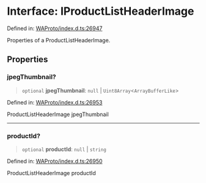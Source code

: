 # Interface: IProductListHeaderImage

Defined in: [WAProto/index.d.ts:26947](https://github.com/Fokusdotid/bail/blob/8a30cf93a8ac726f06d1ad6578695812a8253e53/WAProto/index.d.ts#L26947)

Properties of a ProductListHeaderImage.

## Properties

### jpegThumbnail?

> `optional` **jpegThumbnail**: `null` \| `Uint8Array`\<`ArrayBufferLike`\>

Defined in: [WAProto/index.d.ts:26953](https://github.com/Fokusdotid/bail/blob/8a30cf93a8ac726f06d1ad6578695812a8253e53/WAProto/index.d.ts#L26953)

ProductListHeaderImage jpegThumbnail

***

### productId?

> `optional` **productId**: `null` \| `string`

Defined in: [WAProto/index.d.ts:26950](https://github.com/Fokusdotid/bail/blob/8a30cf93a8ac726f06d1ad6578695812a8253e53/WAProto/index.d.ts#L26950)

ProductListHeaderImage productId
